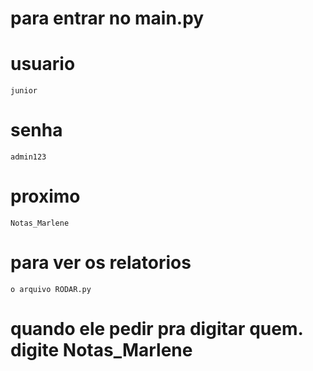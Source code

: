 # para entrar no main.py

# usuario 
    junior
# senha
    admin123
# proximo
    Notas_Marlene


# para ver os relatorios
    o arquivo RODAR.py

#   quando ele pedir pra digitar quem.    digite Notas_Marlene

